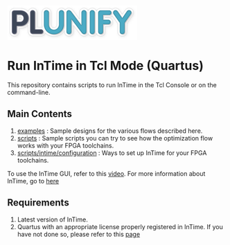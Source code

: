![alt text](images/Plunify_Logo_300.png)

# Run InTime in Tcl Mode (Quartus)
This repository contains scripts to run InTime in the Tcl Console or on the command-line. 

## Main Contents
1. [examples](examples/) : Sample designs for the various flows described here.
2. [scripts](scripts/) : Sample scripts you can try to see how the optimization flow works with your FPGA toolchains.
3. [scripts/intime/configuration](scripts/intime/configuration/) : Ways to set up InTime for your FPGA toolchains.

To use the InTime GUI, refer to this [video](https://www.youtube.com/watch?v=lQvY_XZ3R7w).
For more information about InTime, go to [here](https://www.plunify.com/en/intime/)

## Requirements
1. Latest version of InTime.
2. Quartus with an appropriate license properly registered in InTime. If you have not done so, please refer to this [page](scripts/intime/configuration)


